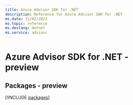 ```yaml
---
title: Azure Advisor SDK for .NET
description: Reference for Azure Advisor SDK for .NET
ms.date: 11/02/2023
ms.topic: reference
ms.devlang: dotnet
ms.service: advisor
---
```

# Azure Advisor SDK for .NET - preview
## Packages - preview
[!INCLUDE [packages](advisor-index.md)]
